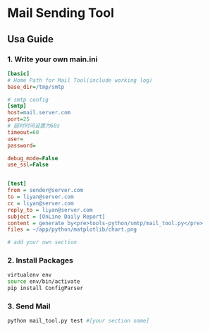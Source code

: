 # Mail Sending Tool

## Usa Guide

### 1. Write your own main.ini

```ini
[basic]
# Home Path for Mail Tool(include working log)
base_dir=/tmp/smtp

# smtp config
[smtp]
host=mail.server.com
port=25
# 超时时间设置为60s
timeout=60
user=
password=

debug_mode=False
use_ssl=False


[test]
from = sender@server.com
to = liyan@server.com
cc = liyan@server.com
reply_to = liyan@server.com
subject = [OnLine Daily Report]
content = generate by<pre>tools-python/smtp/mail_tool.py</pre>
files = ~/app/python/matplotlib/chart.png

# add your own section
```

### 2. Install Packages

```bash
virtualenv env
source env/bin/activate
pip install ConfigParser
```

### 3. Send Mail

```bash
python mail_tool.py test #[your section name]
```